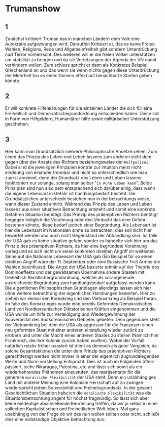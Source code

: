 # Trumanshow

## 1

Zunächst kritisiert Truman das in manchen Ländern dem Volk eine Autokratie aufgezwungen wird. Daraufhin Kritisiert er, das es keine Freien Wahlen, Religions, Rede und Allgemeinfreiheit gibt sondern Unterdrückung nud Terror vorherrscht. Des weiteren will er die freien Völker unterstützen um stabilität zu bringen und da sie Verletzungen der Agenda der VN damit verhindern wollen. Zum schluss spricht er dann als Konkretes Beispiel Griechenland an und das wenn sie wenn nichts gegen diese Unterdrückung der Mehrheit tun es einen Domino effekt auf benachbarte Starten geben könnte.

## 2

Er will konkrete Hilfeleistungen für die einzelnen Länder die sich für eine Freiheitlich und Demokratischegrundordnung entschieden haben. Diese soll in Form von Hilfgeldern, Humanitärer hilfe sowie militärischer Unterstützung geschehen.

## 3

Hier kann man Grundsätzlich mehrere Philosophische Ansetze sehen. Zum einen das Prinzip des Leben und Leben lassens zum anderen steht dem gegen über der Ansatz des Richters beziehungsweise der `Weltpolizei`. Dabei sind die jeweiligen Prinzipien konträr zur Intuition meist nicht eindeutig von einander trennbar und nicht so unterschiedlich wie man zuerst annimmt, denn der Grundsatz des Leben und Leben lassens funktioniert nur solange, solang man selber "`in Ruhe Leben kann`". Beide Prinzipien sind nun also dem entsprechend sich darüber einig, dass wenn die eigene Lebensart in Gefahr ist handlungsbedarf besteht. Die Grundsätzlichen unterschiede bestehen nun in der betrachtungs weise, wann dieser Zustand eintritt. Während das Prinzip des Leben und Leben lassens aus einer situativen Betrachtung entsteht und somit eine konkrete Gefahren Situation benötigt. Das Prinzip des präemptiven Richters benötigt hingegen lediglich die Vorahnung oder den Verdacht das eine Gefahr bestehen könnte, diese bedarf jedoch einer Begründung. Als Lebensart ist hier die Lebensart im Nationalen sinne zu betrachten, dies soll nicht hier bewertet werden und auch nicht Gegenstand der Abhandlung sein. Im falle der USA gab es keine situative gefahr, sonder es handelte sich hier um das Prinzip des präemptiven Richters, da hier eine begründete Vorahnung vorlag und es sich nicht um einen konkreten direkten Angriff im weitesten Sinne auf die Nationale Lebensart der USA gab (Ein Beispiel für so einen direkten Angriff wäre der 11. September oder eine Russische Troll Armee die Wahlen beeinflusst). Die Angst der USA basierte primär auf der Theorie des Dominoeffekts und der gewaltsamen Übernahme andere Staaten mit freiheitlich Rechtlichergrundordnung, welche als vorangehende ausreichende Begründung zum handlungsbedarf aufgefasst werden kann. Die eigentlichen Philosophischen Grundlagen allerdings lassen sich hier ohne weitere betrachtung der eigentlichen Handlungen bewerten. Hier zu ziehen wir einmal den Koreakrieg und den Vietnamkrieg als Beispiel heran. Im falle des Koreakrieges wurde eine bereits Geformtes Demokratisches Land von Nordkoreanischen Diktatorischen Kräften eingenommen und die USA wurde um hilfe zur Verteidigung und Wiedergewinnung der Souveränität des Südkoreanischen Gebietes gebeten. Dem gegenüber steht der Vietnamkrieg bei dem die USA als aggressor für die Franzosen einen neu geformten Staat mit einer anderen einstellung wieder zurück zu erobern und unter die Macht eines anderen Staates zu stellen (Nämlich hier Frankreich, die ihre Kolonie zurück haben wollten). Wobei der Vorfall natürlich relativ früher passiert ist dient es dennoch als guter Vergleich, da solche Gesamtaktionen die unter dem Prinzip des präemptiven Richters gerechtfertigt werden nicht immer in einer der eigentlich zugrundelegenden Werte und Norm vorstellung Entspricht. Dies ist auch im Folgenden öfters passiert, siehe Nikaragua, Palestina, etc und lässt sich somit als ein wiederkehrendes Phänomen einzustufen, das repräsentativ für die generelle `moralische Flexibilität` der USA steht. Denn ein unabhängiges Land mit anderer Meinung eine Koloniale Herrschaft auf zu zwingen wiederspricht jedem Souveränität und Freiheitsgrundsatz. In der gesamt Geschichtlichen Situation halte ich die `moralische Flexibilität` was die Situationsbetrachtung angeht für höchst fragwürdig. So lässt sich aber keine eindeutige abschließende Beurteilung treffen, da wir ja selbst in einer sollechen Kapitalistischen und Freiheitlichen Welt leben. Mal ganz unabhängig von der Frage ob wir das nun wollen sollten oder nicht, schließt dies eine vollständige Objektive betrachtung aus.
